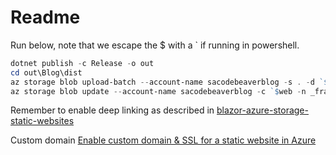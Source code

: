 # Readme

<!-- https://anthonychu.ca/post/blazor-azure-storage-static-websites/ -->

Run below, note that we escape the $ with a ` if running in powershell.

```powershell
dotnet publish -c Release -o out
cd out\Blog\dist
az storage blob upload-batch --account-name sacodebeaverblog -s . -d `$web
az storage blob update --account-name sacodebeaverblog -c `$web -n _framework/wasm/mono.wasm --content-type application/wasm
```

Remember to enable deep linking as described in [blazor-azure-storage-static-websites](https://anthonychu.ca/post/blazor-azure-storage-static-websites/)

Custom domain [Enable custom domain & SSL for a static website in Azure](https://docs.microsoft.com/en-us/azure/storage/blobs/storage-blob-static-website-custom-domain)